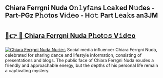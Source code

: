 ## Chiara Ferrgni Nuda O𝚗𝚕yf𝚊ns L𝚎a𝚔ed N𝚞𝚍es - Part-PGz P𝚑𝚘tos Vi𝚍𝚎o - H𝚘𝚝 Part L𝚎a𝚔s an3JM

# <h2><a href="http://kf03ej.oniu.top/?m=Chiara+Ferrgni+Nuda">🔗👉 🔴 Chiara Ferrgni Nuda P𝚑ot𝚘𝚜 V𝚒d𝚎o</a></h2>

[![Chiara Ferrgni Nuda Nu𝚍e𝚜](https://i.imgur.com/0qMVB7G.gif)](http://kf03ej.oniu.top/?m=Chiara+Ferrgni+Nuda)
Social media influencer Chiara Ferrgni Nuda, celebrated for sharing dance and lifestyle information, consisting of presentations and blogs. The public face of Chiara Ferrgni Nuda exudes a friendly and approachable energy, but the depths of his personal life remain a captivating mystery.  
